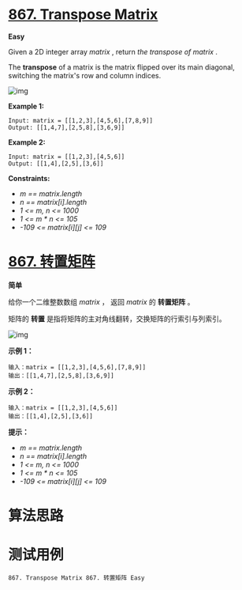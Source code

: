 # [867. Transpose Matrix][enTitle]

**Easy**

Given a 2D integer array  *matrix* , return  *the transpose of*   *matrix* .

The **transpose**  of a matrix is the matrix flipped over its main diagonal, switching the matrix's row and column indices.

![img](https://assets.leetcode.com/uploads/2021/02/10/hint_transpose.png)



**Example 1:** 

```
Input: matrix = [[1,2,3],[4,5,6],[7,8,9]]
Output: [[1,4,7],[2,5,8],[3,6,9]]

```

**Example 2:** 

```
Input: matrix = [[1,2,3],[4,5,6]]
Output: [[1,4],[2,5],[3,6]]

```



**Constraints:** 

-  *m == matrix.length*  
-  *n == matrix[i].length*  
-  *1 <= m, n <= 1000*  
-  *1 <= m * n <= 105*  
-  *-109 <= matrix[i][j] <= 109* 


# [867. 转置矩阵][cnTitle]

**简单**

给你一个二维整数数组  *matrix* ， 返回  *matrix*  的 **转置矩阵**  。

矩阵的 **转置**  是指将矩阵的主对角线翻转，交换矩阵的行索引与列索引。

![img](https://assets.leetcode.com/uploads/2021/02/10/hint_transpose.png)



**示例 1：** 

```
输入：matrix = [[1,2,3],[4,5,6],[7,8,9]]
输出：[[1,4,7],[2,5,8],[3,6,9]]

```

**示例 2：** 

```
输入：matrix = [[1,2,3],[4,5,6]]
输出：[[1,4],[2,5],[3,6]]

```



**提示：** 

-  *m == matrix.length*  
-  *n == matrix[i].length*  
-  *1 <= m, n <= 1000*  
-  *1 <= m * n <= 105*  
-  *-109 <= matrix[i][j] <= 109* 




# 算法思路

# 测试用例
```
867. Transpose Matrix 867. 转置矩阵 Easy
```

[enTitle]: https://leetcode.com/problems/transpose-matrix/
[cnTitle]: https://leetcode-cn.com/problems/transpose-matrix/
